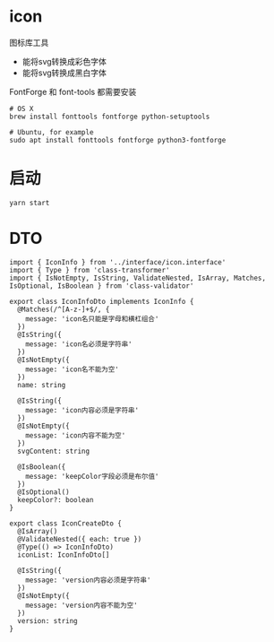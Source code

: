 # icon

图标库工具
- 能将svg转换成彩色字体
- 能将svg转换成黑白字体

FontForge 和 font-tools 都需要安装

    # OS X
    brew install fonttools fontforge python-setuptools

    # Ubuntu, for example
    sudo apt install fonttools fontforge python3-fontforge

# 启动

    yarn start


# DTO

```tsx
import { IconInfo } from '../interface/icon.interface'
import { Type } from 'class-transformer'
import { IsNotEmpty, IsString, ValidateNested, IsArray, Matches, IsOptional, IsBoolean } from 'class-validator'

export class IconInfoDto implements IconInfo {
  @Matches(/^[A-z-]+$/, {
    message: 'icon名只能是字母和横杠组合'
  })
  @IsString({
    message: 'icon名必须是字符串'
  })
  @IsNotEmpty({
    message: 'icon名不能为空'
  })
  name: string

  @IsString({
    message: 'icon内容必须是字符串'
  })
  @IsNotEmpty({
    message: 'icon内容不能为空'
  })
  svgContent: string

  @IsBoolean({
    message: 'keepColor字段必须是布尔值'
  })
  @IsOptional()
  keepColor?: boolean
}

export class IconCreateDto {
  @IsArray()
  @ValidateNested({ each: true })
  @Type(() => IconInfoDto)
  iconList: IconInfoDto[]

  @IsString({
    message: 'version内容必须是字符串'
  })
  @IsNotEmpty({
    message: 'version内容不能为空'
  })
  version: string
}
```
